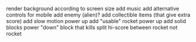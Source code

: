 render background according to screen size
add music
add alternative controls for mobile
add enemy (alien)?
add collectible items (that give extra score)
add slow motion power up
add "usable" rocket power up
add solid blocks power "down"
block that kills
split hi-score between rocket not rocket
